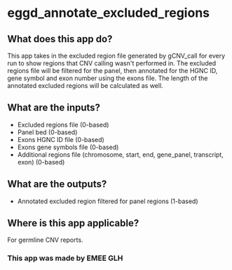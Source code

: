 # eggd_annotate_excluded_regions

## What does this app do?

This app takes in the excluded region file generated by gCNV_call for every run to show regions that CNV calling wasn't performed in. The excluded regions file will be filtered for the panel, then annotated for the HGNC ID, gene symbol and exon number using the exons file. The length of the annotated excluded regions will be calculated as well.

## What are the inputs?
- Excluded regions file (0-based)
- Panel bed (0-based)
- Exons HGNC ID file (0-based)
- Exons gene symbols file (0-based)
- Additional regions file (chromosome, start, end, gene_panel, transcript, exon) (0-based)

## What are the outputs?
- Annotated excluded region filtered for panel regions (1-based)

## Where is this app applicable?
For germline CNV reports.

### This app was made by EMEE GLH